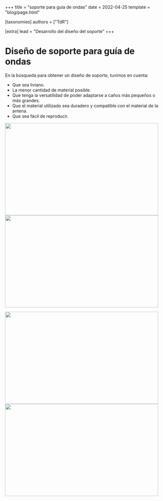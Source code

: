 +++
title = "soporte para guía de ondas" 
date = 2022-04-25 
template = "blog/page.html"

[taxonomies] 
authors = ["TdR"]

[extra] 
lead = "Desarrollo del diseño del soporte"
+++

# Diseño de soporte para guía de ondas

En la búsqueda para obtener un diseño de soporte, tuvimos en cuenta:
- Que sea liviano.
- La menor cantidad de material posible.
- Que tenga la versatilidad de poder adaptarse a caños más pequeños o más grandes.
- Que el material utilizado sea duradero y compatible con el material de la antena.
- Que sea fácil de reproducir.

<img src="https://i.imgur.com/hSVqjId.png" width="500" height="300"> <img src="https://i.imgur.com/QhS3IQn.png" width="500" height="300">

<img src="https://i.imgur.com/i77is0i.png" width="500" height="300"> <img src="https://i.imgur.com/R4a2en7.png" width="500" height="300">
